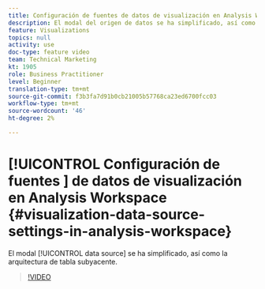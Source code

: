```yaml
---
title: Configuración de fuentes de datos de visualización en Analysis Workspace
description: El modal del origen de datos se ha simplificado, así como la arquitectura de tabla subyacente.
feature: Visualizations
topics: null
activity: use
doc-type: feature video
team: Technical Marketing
kt: 1905
role: Business Practitioner
level: Beginner
translation-type: tm+mt
source-git-commit: f3b3fa7d91b0cb21005b57768ca23ed6700fcc03
workflow-type: tm+mt
source-wordcount: '46'
ht-degree: 2%

---
```



#  [!UICONTROL Configuración de fuentes ] de datos de visualización en Analysis Workspace  {#visualization-data-source-settings-in-analysis-workspace}

El modal [!UICONTROL data source] se ha simplificado, así como la arquitectura de tabla subyacente.

>[!VIDEO](https://video.tv.adobe.com/v/23729/?quality=12)
